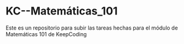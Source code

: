 # KC--Matemáticas_101
Este es un repositorio para subir las tareas hechas para el módulo de Matemáticas 101 de KeepCoding
